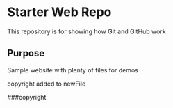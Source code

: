 # Starter Web Repo

This repository is for showing how Git and GitHub work

## Purpose

Sample website with plenty of files for demos

copyright added to newFile

###copyright